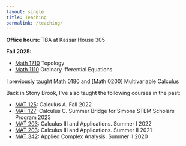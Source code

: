 ```yaml
---
layout: single
title: Teaching
permalink: /teaching/
---
```


**Office hours:** TBA at Kassar House 305

**Fall 2025:** 
* [Math 1710](https://mathematics.brown.edu/undergraduate/concentrator-resources/course-descriptions) Topology   
* [Math 1110](https://mathematics.brown.edu/undergraduate/concentrator-resources/course-descriptions) Ordinary ifferential Equations   

I previously taught [Math 0180](https://mathematics.brown.edu/undergraduate/concentrator-resources/course-descriptions) and [Math 0200] Multivariable Calculus

Back in Stony Brook, I've also taught the following courses in the past:
* [MAT 125](https://www.math.stonybrook.edu/MAT125): Calculus A. Fall 2022
* [MAT 127](http://www.math.stonybrook.edu/MAT127): Calculus C. Summer Bridge for Simons STEM Scholars Program 2023
* [MAT 203](http://www.math.stonybrook.edu/MAT203): Calculus III and Applications. Summer I 2022
* [MAT 203](http://www.math.stonybrook.edu/MAT203): Calculus III and Applications. Summer II 2021
* [MAT 342](/teaching/mat342-summer20): Applied Complex Analysis. Summer II 2020   
